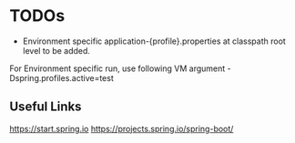 # TODOs
- Environment specific application-{profile}.properties at classpath root level to be added.

For Environment specific run, use following VM argument
-Dspring.profiles.active=test

## Useful Links
https://start.spring.io
https://projects.spring.io/spring-boot/